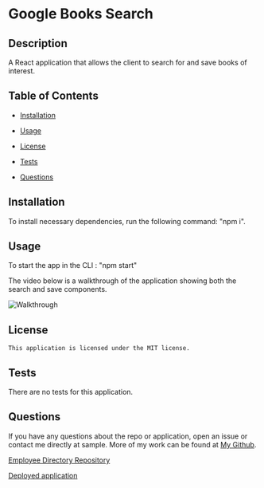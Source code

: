 # Google Books Search

## Description
A React application that allows the client to search for and save books of interest. 



  ## Table of Contents
  
  * [Installation](#installation)
  
  * [Usage](#usage)
  
  * [License](#license)

  * [Tests](#tests)
  
  * [Questions](#questions)
  
  ## Installation
  
  To install necessary dependencies, run the following command: "npm i".

   ## Usage

To start the app in the CLI : "npm start"  

The video below is a walkthrough of the application showing both the search and save components. 

![Walkthrough](client/public/img/BookSearchWalkthrough.gif)



  ## License
    
    This application is licensed under the MIT license.
    

  ## Tests
  
  There are no tests for this application.
  
      
  ## Questions  

  If you have any questions about the repo or application, open an issue or contact me directly at sample. More of my work can be found at [My Github](https://github.com/brob92993).

  [Employee Directory Repository](https://github.com/brob92993/GoogleBooksSearch.git)

  
  [Deployed application](https://booksearch92993.herokuapp.com/)